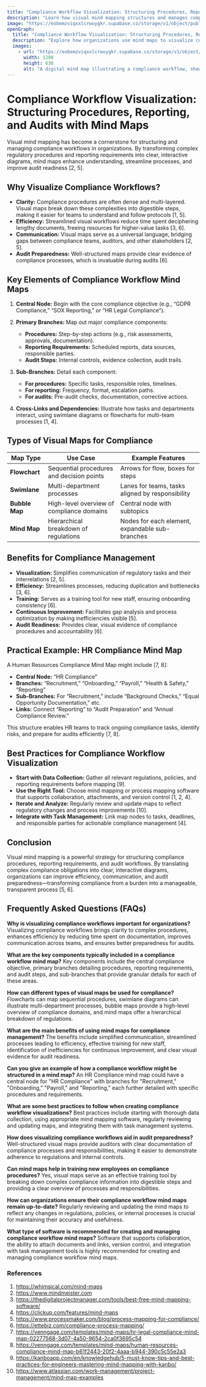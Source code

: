 ```yaml
---
title: "Compliance Workflow Visualization: Structuring Procedures, Reporting, and Audits with Mind Maps"
description: "Learn how visual mind mapping structures and manages compliance workflows, transforming complex procedures into clear diagrams for better understanding, efficiency, and audit readiness."
image: "https://eobemzviqxxlcrwuygkr.supabase.co/storage/v1/object/public/yt2insight//compliance-mindmap.jpg" # Replace with your actual image URL
openGraph:
  title: "Compliance Workflow Visualization: Structuring Procedures, Reporting, and Audits with Mind Maps"
  description: "Explore how organizations use mind maps to visualize compliance procedures, reporting requirements, and audit steps, enhancing clarity, streamlining processes, and improving audit preparedness."
  images:
    - url: "https://eobemzviqxxlcrwuygkr.supabase.co/storage/v1/object/public/yt2insight//compliance-mindmap.jpg" # Replace with your actual image URL
      width: 1200
      height: 630
      alt: "A digital mind map illustrating a compliance workflow, showing the structured approach to procedures, reporting, and audits."
---
```

# Compliance Workflow Visualization: Structuring Procedures, Reporting, and Audits with Mind Maps

Visual mind mapping has become a cornerstone for structuring and managing compliance workflows in organizations. By transforming complex regulatory procedures and reporting requirements into clear, interactive diagrams, mind maps enhance understanding, streamline processes, and improve audit readiness [2, 5].

## Why Visualize Compliance Workflows?

* **Clarity:** Compliance procedures are often dense and multi-layered. Visual maps break down these complexities into digestible steps, making it easier for teams to understand and follow protocols [1, 5].
* **Efficiency:** Streamlined visual workflows reduce time spent deciphering lengthy documents, freeing resources for higher-value tasks [3, 6].
* **Communication:** Visual maps serve as a universal language, bridging gaps between compliance teams, auditors, and other stakeholders [2, 5].
* **Audit Preparedness:** Well-structured maps provide clear evidence of compliance processes, which is invaluable during audits [6].

## Key Elements of Compliance Workflow Mind Maps

1.  **Central Node:** Begin with the core compliance objective (e.g., “GDPR Compliance,” “SOX Reporting,” or “HR Legal Compliance”).
2.  **Primary Branches:** Map out major compliance components:

    * **Procedures:** Step-by-step actions (e.g., risk assessments, approvals, documentation).
    * **Reporting Requirements:** Scheduled reports, data sources, responsible parties.
    * **Audit Steps:** Internal controls, evidence collection, audit trails.
3.  **Sub-Branches:** Detail each component:

    * **For procedures:** Specific tasks, responsible roles, timelines.
    * **For reporting:** Frequency, format, escalation paths.
    * **For audits:** Pre-audit checks, documentation, corrective actions.
4.  **Cross-Links and Dependencies:** Illustrate how tasks and departments interact, using swimlane diagrams or flowcharts for multi-team processes [1, 4].

## Types of Visual Maps for Compliance

| Map Type   | Use Case                                    | Example Features                                  |
|------------|---------------------------------------------|---------------------------------------------------|
| **Flowchart** | Sequential procedures and decision points   | Arrows for flow, boxes for steps                    |
| **Swimlane** | Multi-department processes                  | Lanes for teams, tasks aligned by responsibility |
| **Bubble Map**| High-level overview of compliance domains   | Central node with subtopics                         |
| **Mind Map** | Hierarchical breakdown of regulations       | Nodes for each element, expandable sub-branches    |

## Benefits for Compliance Management

* **Visualization:** Simplifies communication of regulatory tasks and their interrelations [2, 5].
* **Efficiency:** Streamlines processes, reducing duplication and bottlenecks [3, 6].
* **Training:** Serves as a training tool for new staff, ensuring onboarding consistency [6].
* **Continuous Improvement:** Facilitates gap analysis and process optimization by making inefficiencies visible [5].
* **Audit Readiness:** Provides clear, visual evidence of compliance procedures and accountability [6].

## Practical Example: HR Compliance Mind Map

A Human Resources Compliance Mind Map might include [7, 8]:

* **Central Node:** “HR Compliance”
* **Branches:** “Recruitment,” “Onboarding,” “Payroll,” “Health & Safety,” “Reporting”
* **Sub-Branches:** For “Recruitment,” include “Background Checks,” “Equal Opportunity Documentation,” etc.
* **Links:** Connect “Reporting” to “Audit Preparation” and “Annual Compliance Review.”

This structure enables HR teams to track ongoing compliance tasks, identify risks, and prepare for audits efficiently [7, 8].

## Best Practices for Compliance Workflow Visualization

* **Start with Data Collection:** Gather all relevant regulations, policies, and reporting requirements before mapping [9].
* **Use the Right Tool:** Choose mind mapping or process mapping software that supports collaboration, attachments, and version control [1, 2, 4].
* **Iterate and Analyze:** Regularly review and update maps to reflect regulatory changes and process improvements [10].
* **Integrate with Task Management:** Link map nodes to tasks, deadlines, and responsible parties for actionable compliance management [4].

## Conclusion

Visual mind mapping is a powerful strategy for structuring compliance procedures, reporting requirements, and audit workflows. By translating complex compliance obligations into clear, interactive diagrams, organizations can improve efficiency, communication, and audit preparedness—transforming compliance from a burden into a manageable, transparent process [5, 6].


## Frequently Asked Questions (FAQs)

**Why is visualizing compliance workflows important for organizations?**
Visualizing compliance workflows brings clarity to complex procedures, enhances efficiency by reducing time spent on documentation, improves communication across teams, and ensures better preparedness for audits.

**What are the key components typically included in a compliance workflow mind map?**
Key components include the central compliance objective, primary branches detailing procedures, reporting requirements, and audit steps, and sub-branches that provide granular details for each of these areas.

**How can different types of visual maps be used for compliance?**
Flowcharts can map sequential procedures, swimlane diagrams can illustrate multi-department processes, bubble maps provide a high-level overview of compliance domains, and mind maps offer a hierarchical breakdown of regulations.

**What are the main benefits of using mind maps for compliance management?**
The benefits include simplified communication, streamlined processes leading to efficiency, effective training for new staff, identification of inefficiencies for continuous improvement, and clear visual evidence for audit readiness.

**Can you give an example of how a compliance workflow might be structured in a mind map?**
An HR Compliance mind map could have a central node for "HR Compliance" with branches for "Recruitment," "Onboarding," "Payroll," and "Reporting," each further detailed with specific procedures and requirements.

**What are some best practices to follow when creating compliance workflow visualizations?**
Best practices include starting with thorough data collection, using appropriate mind mapping software, regularly reviewing and updating maps, and integrating them with task management systems.

**How does visualizing compliance workflows aid in audit preparedness?**
Well-structured visual maps provide auditors with clear documentation of compliance processes and responsibilities, making it easier to demonstrate adherence to regulations and internal controls.

**Can mind maps help in training new employees on compliance procedures?**
Yes, visual maps serve as an effective training tool by breaking down complex compliance information into digestible steps and providing a clear overview of processes and responsibilities.

**How can organizations ensure their compliance workflow mind maps remain up-to-date?**
Regularly reviewing and updating the mind maps to reflect any changes in regulations, policies, or internal processes is crucial for maintaining their accuracy and usefulness.

**What type of software is recommended for creating and managing compliance workflow mind maps?**
Software that supports collaboration, the ability to attach documents and links, version control, and integration with task management tools is highly recommended for creating and managing compliance workflow mind maps.

### References

1.  https://whimsical.com/mind-maps
2.  https://www.mindmeister.com
3.  https://thedigitalprojectmanager.com/tools/best-free-mind-mapping-software/
4.  https://clickup.com/features/mind-maps
5.  https://www.processmaker.com/blog/process-mapping-for-compliance/
6.  https://ettebiz.com/compliance-process-mapping/
7.  https://venngage.com/templates/mind-maps/hr-legal-compliance-mind-map-02277568-3d07-4a50-9654-2ca0f3695c54
8.  https://venngage.com/templates/mind-maps/human-resources-compliance-mind-map-b61f2443-20f2-4aaa-b944-390c5c55e2a3
9.  https://kanboapp.com/en/knowledgehub/5-must-know-tips-and-best-practices-for-engineers-mastering-mind-mapping-with-kanbo/
10. https://www.atlassian.com/work-management/project-management/mind-map-examples